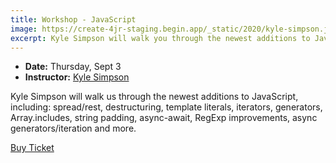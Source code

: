 ```yaml
---
title: Workshop - JavaScript
image: https://create-4jr-staging.begin.app/_static/2020/kyle-simpson.jpg
excerpt: Kyle Simpson will walk you through the newest additions to JavaScript!
---
```

<div id="speaker"><div class="speaker-photo" style="background-image:url('https://create-4jr-staging.begin.app/_static/2020/kyle-simpson.jpg'), linear-gradient(45deg, #112378, #17C37B);"></div></div>

* **Date:** Thursday, Sept 3
* **Instructor:** [Kyle Simpson](https://me.getify.com/)

Kyle Simpson will walk us through the newest additions to JavaScript, including: spread/rest, destructuring, template literals, iterators, generators, Array.includes, string padding, async-await, RegExp improvements, async generators/iteration and more.

<div class="cta"><a href="https://ti.to/event-loop/cascadiajs-2020">Buy Ticket</a></div>

